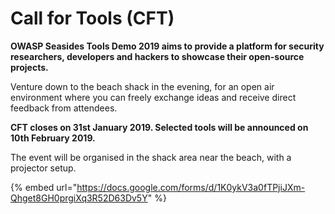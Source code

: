 # Call for Tools \(CFT\)

**OWASP Seasides Tools Demo 2019 aims to provide a platform for security researchers, developers and hackers to showcase their open-source projects.**

Venture down to the beach shack in the evening, for an open air environment where you can freely exchange ideas and receive direct feedback from attendees.

**CFT closes on 31st January 2019. Selected tools will be announced on 10th February 2019.**

The event will be organised in the shack area near the beach, with a projector setup.  


{% embed url="https://docs.google.com/forms/d/1K0ykV3a0fTPjiJXm-Qhget8GH0prgiXq3R52D63Dv5Y" %}

